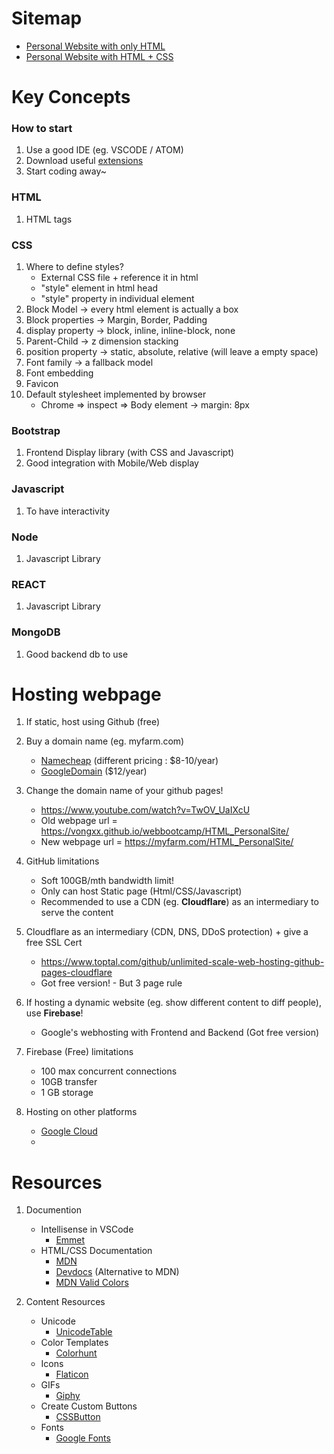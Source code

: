 # Sitemap
- [Personal Website with only HTML](https://vongxx.github.io/webbootcamp/HTML_PersonalSite/)
- [Personal Website with HTML + CSS](https://vongxx.github.io/webbootcamp/HTML_CSS_PersonalSite/)

# Key Concepts

### How to start
1. Use a good IDE (eg. VSCODE / ATOM)
2. Download useful [extensions](https://docs.google.com/document/d/e/2PACX-1vQDcdmrkjNPlOSeqS-v99P-57h5f7Yo3pszkko1sN6OtIVlNBFgTyeTX3A1mDSOdw1Ugb1l5o0NVy-a/pub)
3. Start coding away~

### HTML
1. HTML tags

### CSS
1. Where to define styles? 
    - External CSS file + reference it in html
    - "style" element in html head
    - "style" property in individual element
2. Block Model -> every html element is actually a box
3. Block properties -> Margin, Border, Padding
4. display property -> block, inline, inline-block, none
5. Parent-Child -> z dimension stacking
6. position property -> static, absolute, relative (will leave a empty space)
6. Font family -> a fallback model
7. Font embedding
8. Favicon 
9. Default stylesheet implemented by browser
    - Chrome => inspect => Body element -> margin: 8px

### Bootstrap 
1. Frontend Display library (with CSS and Javascript)
2. Good integration with Mobile/Web display

### Javascript
1. To have interactivity

### Node
1. Javascript Library

### REACT
1. Javascript Library

### MongoDB
1. Good backend db to use

# Hosting webpage
1. If static, host using Github (free)
   
2. Buy a domain name (eg. myfarm.com)
    - [Namecheap](https://namecheap.com) (different pricing : $8-10/year)
    - [GoogleDomain](https://domains.google/intl/en_sg) ($12/year)

3. Change the domain name of your github pages!
    - https://www.youtube.com/watch?v=TwOV_UaIXcU
    - Old webpage url = https://vongxx.github.io/webbootcamp/HTML_PersonalSite/
    - New webpage url = https://myfarm.com/HTML_PersonalSite/

4. GitHub limitations
    - Soft 100GB/mth bandwidth limit! 
    - Only can host Static page (Html/CSS/Javascript) 
    - Recommended to use a CDN (eg. **Cloudflare**) as an intermediary to serve the content

5. Cloudflare as an intermediary (CDN, DNS, DDoS protection) + give a free SSL Cert 
    - https://www.toptal.com/github/unlimited-scale-web-hosting-github-pages-cloudflare
    - Got free version! - But 3 page rule

6. If hosting a dynamic website (eg. show different content to diff people), use **Firebase**!
    - Google's webhosting with Frontend and Backend (Got free version)

7. Firebase (Free) limitations 
    - 100 max concurrent connections
    - 10GB transfer
    - 1 GB storage

8. Hosting on other platforms
    - [Google Cloud](https://codelabs.developers.google.com/codelabs/cloud-webapp-hosting-gcs#0)
    -  

# Resources

1. Documention
    - Intellisense in VSCode 
        - [Emmet](https://docs.emmet.io)
    - HTML/CSS Documentation 
        - [MDN](https://developer.mozilla.org/en-US/)
        - [Devdocs](https://devdocs.io/) (Alternative to MDN)
        - [MDN Valid Colors](https://developer.mozilla.org/en-US/docs/Web/CSS/color_value)

2. Content Resources
    - Unicode
        - [UnicodeTable](https://unicode-table.com/)
    - Color Templates
        - [Colorhunt](https://colorhunt.co)
    - Icons
        - [Flaticon](https://flaticon.com)
    - GIFs
        - [Giphy](www.giphy.com)
    - Create Custom Buttons
        - [CSSButton](https://cssbuttoncreator.com/)
    - Fonts
        - [Google Fonts](https://fonts.google.com)





